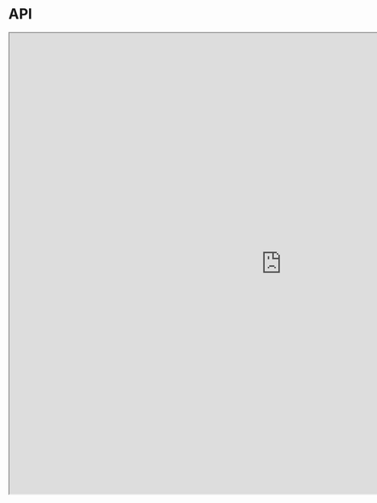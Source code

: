 # API

<iframe width="1080" height="915" src="https://ghostnet.gas-station-api.marigold.dev/docs"></iframe>